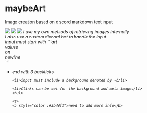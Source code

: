 # maybeArt
Image creation based on discord markdown text input
<html>
  <img src='https://raw.githubusercontent.com/Aurob/maybeArt/master/inputText.png'/>
  <img src='https://raw.githubusercontent.com/Aurob/maybeArt/master/exampleText.png'/>
  <img src='https://raw.githubusercontent.com/Aurob/maybeArt/master/example.png'/>
  <i>
    I use my own methods of retrieving images internally<br>
    I also use a custom discord bot to handle the input<br>
    input must start with ```art<br>
    values <br>
    on<br>
    newline<br>
    ```<br>
    <ul>
    <li>end with 3 backticks</li>
    
    <li>input must include a background denoted by -b/li>
    
    <li>Clinks can be set for the background and meta images/li>
    </ul>
    
    <i>
    <b style="color :#3b4df1">need to add more info</b>   
</html>
